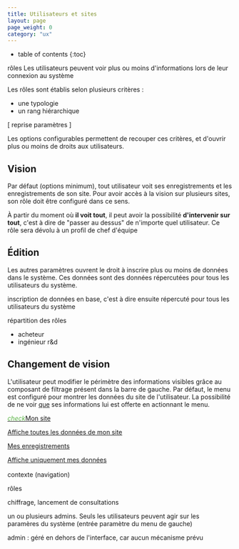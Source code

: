 ```yaml
---
title: Utilisateurs et sites
layout: page
page_weight: 0
category: "ux"
---
```

* table of contents
{:toc}

rôles
Les utilisateurs peuvent voir plus ou moins d'informations lors de leur connexion au système

Les rôles sont établis selon plusieurs critères :
- une typologie
- un rang hiérarchique

[ reprise paramètres ]

Les options configurables permettent de recouper ces critères, et d'ouvrir plus ou moins de droits aux utilisateurs.

## Vision ##

Par défaut (options minimum), tout utilisateur voit ses enregistrements et les enregistrements de son site. Pour avoir accès à la vision sur plusieurs sites, son rôle doit être configuré dans ce sens.

À partir du moment où **il voit tout**, il peut avoir la possibilité **d'intervenir sur tout**, c'est à dire de "passer au dessus" de n'importe quel utilisateur. Ce rôle sera dévolu à un profil de chef d'équipe

## Édition ##

Les autres paramètres ouvrent le droit à inscrire plus ou moins de données dans le système. Ces données sont des données répercutées pour tous les utilisateurs du système.

inscription de données en base, c'est à dire ensuite répercuté pour tous les utilisateurs du système

répartition des rôles
- acheteur
- ingénieur r&d

## Changement de vision ##

L'utilisateur peut modifier le périmètre des informations visibles grâce au composant de filtrage présent dans la barre de gauche.
Par défaut, le menu est configuré pour montrer les données du site de l'utilisateur. La possibilité de ne voir <u>que</u> ses informations lui est offerte en actionnant le menu.

<div class="dropdown-menu" style="position: static;display: block; float: none; margin-bottom: 1rem; width: 22rem;">
  <a class="dropdown-item" href="#"><i class="ico ico-medium mr-2" style="color: #5AB445;">check</i>Mon site<p class="text-muted mb-2">Affiche toutes les données de mon site</p></a>
  <a class="dropdown-item" href="#">Mes enregistrements<p class="text-muted mb-2">Affiche uniquement mes données</p></a>
</div>

contexte (navigation)

rôles

chiffrage, lancement de consultations


un ou plusieurs admins. Seuls les utilisateurs peuvent agir sur les paramères du système (entrée paramètre du menu de gauche)

admin : géré en dehors de l'interface, car aucun mécanisme prévu
